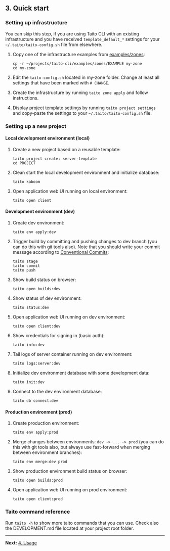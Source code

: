 ## 3. Quick start

### Setting up infrastructure

You can skip this step, if you are using Taito CLI with an existing infrastructure and you have received `template_default_*` settings for your `~/.taito/taito-config.sh` file from elsewhere.

1. Copy one of the infrastructure examples from [examples/zones](https://github.com/TaitoUnited/taito-cli/tree/master/examples/zones/README.md):

    ```
    cp -r ~/projects/taito-cli/examples/zones/EXAMPLE my-zone
    cd my-zone
    ```

2. Edit the `taito-config.sh` located in my-zone folder. Change at least all settings that have been marked with `# CHANGE`.

3. Create the infrastructure by running `taito zone apply` and follow instructions.

4. Display project template settings by running `taito project settings` and copy-paste the settings to your `~/.taito/taito-config.sh` file.

### Setting up a new project

#### Local development environment (local)

1. Create a new project based on a reusable template:

    ```
    taito project create: server-template
    cd PROJECT
    ```

2. Clean start the local development environment and initialize database:

    ```
    taito kaboom
    ```

3. Open application web UI running on local environment:

    ```
    taito open client
    ```

#### Development environment (dev)

1. Create dev environment:

    ```
    taito env apply:dev
    ```

2. Trigger build by committing and pushing changes to dev branch (you can do this with git tools also). Note that you should write your commit message according to [Conventional Commits](https://www.conventionalcommits.org):

    ```
    taito stage
    taito commit
    taito push
    ```

3. Show build status on browser:

    ```
    taito open builds:dev
    ```

4. Show status of dev environment:

    ```
    taito status:dev
    ```

5. Open application web UI running on dev environment:

    ```
    taito open client:dev
    ```

6. Show credentials for signing in (basic auth):

    ```
    taito info:dev
    ```

7. Tail logs of server container running on dev environment:

    ```
    taito logs:server:dev
    ```

8. Initialize dev environment database with some development data:

    ```
    taito init:dev
    ```

9. Connect to the dev environment database:

    ```
    taito db connect:dev
    ```

#### Production environment (prod)

1. Create production environment:

    ```
    taito env apply:prod
    ```

2. Merge changes between environments: `dev -> ... -> prod` (you can do this with git tools also, but always use fast-forward when merging between environment branches):

    ```
    taito env merge:dev prod
    ```

3. Show production environment build status on browser:

    ```
    taito open builds:prod
    ```

4. Open application web UI running on prod environment:

    ```
    taito open client:prod
    ```

### Taito command reference

Run `taito -h` to show more taito commands that you can use. Check also the DEVELOPMENT.md file located at your project root folder.

---

**Next:** [4. Usage](04-usage.md)

